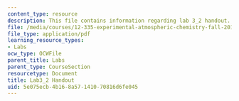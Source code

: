 ```yaml
---
content_type: resource
description: This file contains information regarding lab 3_2 handout.
file: /media/courses/12-335-experimental-atmospheric-chemistry-fall-2014/5e075ecb4b168a57141070816d6fe045_MIT12_335F14_Lab3_2.pdf
file_type: application/pdf
learning_resource_types:
- Labs
ocw_type: OCWFile
parent_title: Labs
parent_type: CourseSection
resourcetype: Document
title: Lab3_2 Handout
uid: 5e075ecb-4b16-8a57-1410-70816d6fe045
---
```


